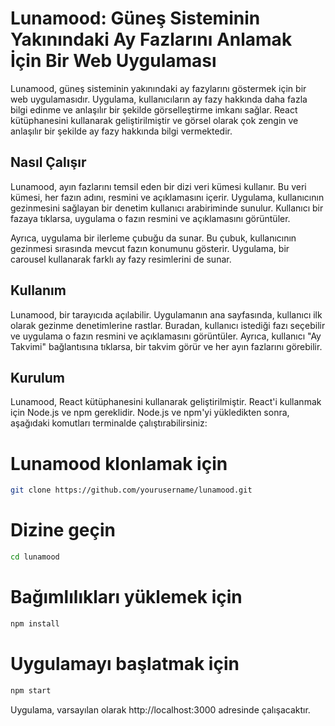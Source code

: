 # Lunamood: Güneş Sisteminin Yakınındaki Ay Fazlarını Anlamak İçin Bir Web Uygulaması

Lunamood, güneş sisteminin yakınındaki ay fazylarını göstermek için bir web uygulamasıdır. Uygulama, kullanıcıların ay fazy hakkında daha fazla bilgi edinme ve anlaşılır bir şekilde görselleştirme imkanı sağlar. React kütüphanesini kullanarak geliştirilmiştir ve görsel olarak çok zengin ve anlaşılır bir şekilde ay fazy hakkında bilgi vermektedir.

## Nasıl Çalışır

Lunamood, ayın fazlarını temsil eden bir dizi veri kümesi kullanır. Bu veri kümesi, her fazın adını, resmini ve açıklamasını içerir. Uygulama, kullanıcının gezinmesini sağlayan bir denetim kullanıcı arabiriminde sunulur. Kullanıcı bir fazaya tıklarsa, uygulama o fazın resmini ve açıklamasını görüntüler.

Ayrıca, uygulama bir ilerleme çubuğu da sunar. Bu çubuk, kullanıcının gezinmesi sırasında mevcut fazın konumunu gösterir. Uygulama, bir carousel kullanarak farklı ay fazy resimlerini de sunar.

## Kullanım

Lunamood, bir tarayıcıda açılabilir. Uygulamanın ana sayfasında, kullanıcı ilk olarak gezinme denetimlerine rastlar. Buradan, kullanıcı istediği fazı seçebilir ve uygulama o fazın resmini ve açıklamasını görüntüler. Ayrıca, kullanıcı "Ay Takvimi" bağlantısına tıklarsa, bir takvim görür ve her ayın fazlarını görebilir.

## Kurulum

Lunamood, React kütüphanesini kullanarak geliştirilmiştir. React'i kullanmak için Node.js ve npm gereklidir. Node.js ve npm'yi yükledikten sonra, aşağıdaki komutları terminalde çalıştırabilirsiniz:


# Lunamood klonlamak için
```bash
git clone https://github.com/yourusername/lunamood.git
```
# Dizine geçin
```bash
cd lunamood
```
# Bağımlılıkları yüklemek için
```bash
npm install
```
# Uygulamayı başlatmak için
```bash
npm start
```
Uygulama, varsayılan olarak http://localhost:3000 adresinde çalışacaktır.

